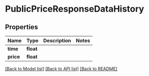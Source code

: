 # PublicPriceResponseDataHistory

## Properties
Name | Type | Description | Notes
------------ | ------------- | ------------- | -------------
**time** | **float** |  | 
**price** | **float** |  | 

[[Back to Model list]](../README.md#documentation-for-models) [[Back to API list]](../README.md#documentation-for-api-endpoints) [[Back to README]](../README.md)


